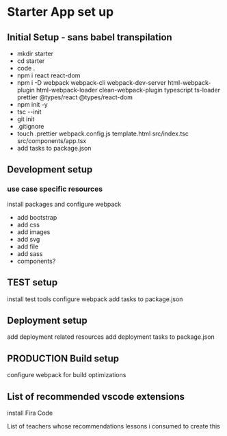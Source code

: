 # Starter App set up

## Initial Setup - sans babel transpilation

- mkdir starter
- cd starter
- code .
- npm i react react-dom
- npm i -D webpack webpack-cli webpack-dev-server html-webpack-plugin html-webpack-loader clean-webpack-plugin typescript ts-loader prettier @types/react @types/react-dom
- npm init -y
- tsc --init
- git init
- .gitignore
- touch .prettier webpack.config.js template.html src/index.tsc src/components/app.tsx
- add tasks to package.json

## Development setup

### use case specific resources

install packages and configure webpack

- add bootstrap
- add css
- add images
- add svg
- add file
- add sass
- components?

## TEST setup

install test tools
configure webpack
add tasks to package.json

## Deployment setup

add deployment related resources
add deployment tasks to package.json

## PRODUCTION Build setup

configure webpack for build optimizations

## List of recommended vscode extensions

install Fira Code

List of teachers whose recommendations lessons i consumed to create this
